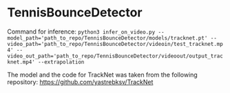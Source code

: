 # TennisBounceDetector

Command for inference: `python3 infer_on_video.py --model_path='path_to_repo/TennisBounceDetector/models/tracknet.pt' --video_path='path_to_repo/TennisBounceDetector/videoin/test_tracknet.mp4' --video_out_path='path_to_repo/TennisBounceDetector/videoout/output_tracknet.mp4' --extrapolation`

The model and the code for TrackNet was taken from the following repository: https://github.com/yastrebksv/TrackNet
